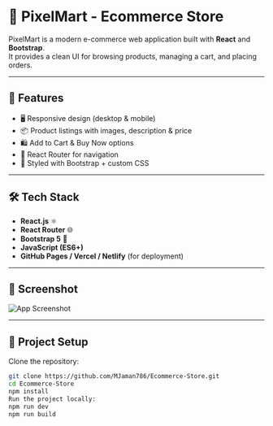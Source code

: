 # 🛒 PixelMart - Ecommerce Store

PixelMart is a modern e-commerce web application built with **React** and **Bootstrap**.  
It provides a clean UI for browsing products, managing a cart, and placing orders.

---

## 🚀 Features
- 🖥️ Responsive design (desktop & mobile)
- 📦 Product listings with images, description & price
- 🛍️ Add to Cart & Buy Now options
- 🔗 React Router for navigation
- 🎨 Styled with Bootstrap + custom CSS

---

## 🛠️ Tech Stack
- **React.js** ⚛️
- **React Router** 🌐
- **Bootstrap 5** 🎨
- **JavaScript (ES6+)**
- **GitHub Pages / Vercel / Netlify** (for deployment)

---

## 📸 Screenshot

![App Screenshot](./Screenshot-2025-08-25-022853.png)

---

## 📂 Project Setup

Clone the repository:

```bash
git clone https://github.com/MJaman786/Ecommerce-Store.git
cd Ecommerce-Store
npm install
Run the project locally:
npm run dev
npm run build
